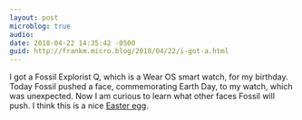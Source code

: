 ```yaml
---
layout: post
microblog: true
audio: 
date: 2018-04-22 14:35:42 -0500
guid: http://frankm.micro.blog/2018/04/22/i-got-a.html
---
```

I got a Fossil Explorist Q, which is a Wear OS smart watch, for my birthday. Today Fossil pushed a face, commemorating Earth Day, to my watch, which was unexpected. Now I am curious to learn what other faces Fossil will push. I think this is a nice [Easter egg](https://en.m.wikipedia.org/wiki/Easter_egg_(media)). 
